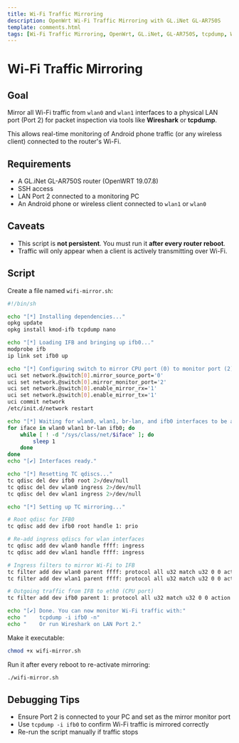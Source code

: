 ```yaml
---
title: Wi-Fi Traffic Mirroring
description: OpenWrt Wi-Fi Traffic Mirroring with GL.iNet GL-AR750S
template: comments.html
tags: [Wi-Fi Traffic Mirroring, OpenWrt, GL.iNet, GL-AR750S, tcpdump, Wireshark]
---
```


# Wi-Fi Traffic Mirroring

## Goal

Mirror all Wi-Fi traffic from `wlan0` and `wlan1` interfaces to a physical LAN port (Port 2) for packet inspection via tools like **Wireshark** or **tcpdump**.

This allows real-time monitoring of Android phone traffic (or any wireless client) connected to the router's Wi-Fi.

## Requirements

- A GL.iNet GL-AR750S router (OpenWRT 19.07.8)
- SSH access
- LAN Port 2 connected to a monitoring PC
- An Android phone or wireless client connected to `wlan1` or `wlan0`

## Caveats

- This script is **not persistent**. You must run it **after every router reboot**.
- Traffic will only appear when a client is actively transmitting over Wi-Fi.

## Script

Create a file named `wifi-mirror.sh`:

```bash
#!/bin/sh

echo "[*] Installing dependencies..."
opkg update
opkg install kmod-ifb tcpdump nano

echo "[*] Loading IFB and bringing up ifb0..."
modprobe ifb
ip link set ifb0 up

echo "[*] Configuring switch to mirror CPU port (0) to monitor port (2)..."
uci set network.@switch[0].mirror_source_port='0'
uci set network.@switch[0].mirror_monitor_port='2'
uci set network.@switch[0].enable_mirror_rx='1'
uci set network.@switch[0].enable_mirror_tx='1'
uci commit network
/etc/init.d/network restart

echo "[*] Waiting for wlan0, wlan1, br-lan, and ifb0 interfaces to be available..."
for iface in wlan0 wlan1 br-lan ifb0; do
    while [ ! -d "/sys/class/net/$iface" ]; do
        sleep 1
    done
done
echo "[✔] Interfaces ready."

echo "[*] Resetting TC qdiscs..."
tc qdisc del dev ifb0 root 2>/dev/null
tc qdisc del dev wlan0 ingress 2>/dev/null
tc qdisc del dev wlan1 ingress 2>/dev/null

echo "[*] Setting up TC mirroring..."

# Root qdisc for IFB0
tc qdisc add dev ifb0 root handle 1: prio

# Re-add ingress qdiscs for wlan interfaces
tc qdisc add dev wlan0 handle ffff: ingress
tc qdisc add dev wlan1 handle ffff: ingress

# Ingress filters to mirror Wi-Fi to IFB
tc filter add dev wlan0 parent ffff: protocol all u32 match u32 0 0 action mirred egress mirror dev ifb0
tc filter add dev wlan1 parent ffff: protocol all u32 match u32 0 0 action mirred egress mirror dev ifb0

# Outgoing traffic from IFB to eth0 (CPU port)
tc filter add dev ifb0 parent 1: protocol all u32 match u32 0 0 action mirred egress mirror dev eth0

echo "[✔] Done. You can now monitor Wi-Fi traffic with:"
echo "    tcpdump -i ifb0 -n"
echo "    Or run Wireshark on LAN Port 2."
```

Make it executable:

```bash
chmod +x wifi-mirror.sh
```

Run it after every reboot to re-activate mirroring:

```bash
./wifi-mirror.sh
```

## Debugging Tips

- Ensure Port 2 is connected to your PC and set as the mirror monitor port
- Use `tcpdump -i ifb0` to confirm Wi-Fi traffic is mirrored correctly
- Re-run the script manually if traffic stops
